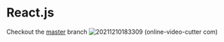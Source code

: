 # React.js
Checkout the [master](https://github.com/Rishit30G/React.js/tree/master) branch
![20211210183309 (online-video-cutter com)](https://user-images.githubusercontent.com/74411873/145578690-73e2dbb8-36a3-4e90-91cf-7a302ed0d524.gif)
